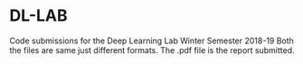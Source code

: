 # DL-LAB
Code submissions for the Deep Learning Lab Winter Semester 2018-19
Both the files are same just different formats.
The .pdf file is the report submitted.

